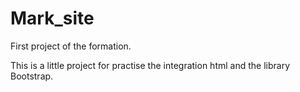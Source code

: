 # Mark_site
First project of the formation.

This is a little project for practise the integration html and the library Bootstrap.
